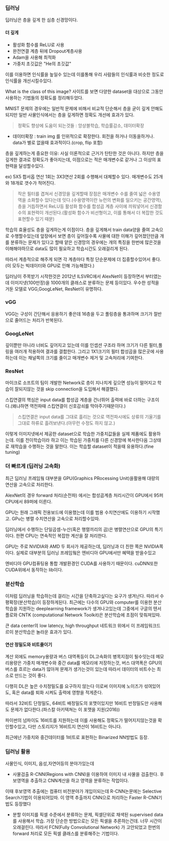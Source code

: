 ### 딥러닝

딥러닝은 층을 깊게 한 심층 신경망이다.

#### 더 깊게

- 활성화 함수를 ReLU로 사용
- 완전연결 계층 뒤에 Dropout계층사용
- Adam을 사용해 최적화
- 가중치 초깃값은 "He의 초깃값"

이를 이용하면 인식률을 높일수 있는데 이를통해 우리 사람들의 인식률과 비슷한 정도로 인식률을 개선시킬수있다.

What is the class of this image? 사이트를 보면 다양한 dataset을 대상으로 그동안 사용하는 기법들의 정확도를 정리해두었다.

MNIST 문제의 경우에는 일반적 문제에 비해서 비교적 단순해서 층을 굳이 깊게 안해도 되지만 일반 사물인식에서는 층을 깊게하면 정확도 개선에 효과가 있다.

> 정확도 향상에 도움이 되는것들 : 앙상블학습, 학습률감소, 데이터확장

- 데이터확장 : train img 를 인위적으로 확장한다. 회전을 하거나 이동을하거나. data가 별로 없을때 효과적이다.(crop, flip 포함)

층을 깊게하는게 중요한 이유:
사실 이론적으로 근거가 탄탄한 것은 아니다.
하지만 층을 깊게한 결과로 정확도가 좋아지는데, 이점으로는
적은 매개변수로 같거나 그 이상의 표현력을 달성할수있다.

ex) 5X5 합서옵 연산 1회는 3X3연산 2회를 수행해서 대체할수 있다.
매개변수도 25개와 18개로 갯수가 적어진다.

> 작은 필터를 겹쳐서 신경망을 깊게할때 장점은 매개변수 수를 줄여 넓은 수용영역을 소화할수 있다는데 잇다.(수용영역이란 뉴런의 변화를 일으키는 공간영역), 층을 거듭하면서 ReLU등 활성화 함수를 합성곱 계층 사이에 끼워넣어서 신경함수의 표현력이 개선된다.(활성화 함수가 비선형이고, 이를 통해서 더 복잡한 것도 표현할수 있기 때문)

학습의 효율성도 층을 깊게하는게 이점이다. 층을 깊게해서 train data양을 줄여
고속으로 수행할수있는데
앞장에서 보면 층이 깊어질수록 사물에 대한 이해가 깊어졌던만큼
개를 분류하는 문제가 있다고 할때 얕은 신경망의 경우에는 개의 특징을 한번에 많은것을 이해해야하므로 data도 많이 필요하고 학습시간도 오래걸리게 된다.

따라서 계층적으로 해주게 되면 각 계층마다 특정 단순문제에 더 집중할수있어서 좋다.(이 모두는 빅데이터와 GPU로 인해 가능해졌다.)

딥러닝이 주목받기 시작한것은 2012년 ILSVRC에서 AlexNet이 등장하면서 부터였는데
이미지넷(100만장)을 1000개의 클래스로 분류하는 문제 등이있다.
우수한 성적을 거둔 모델로 VGG,GoogLeNet, ResNet이 유명하다.

### vGG

VGG는 구성이 간단해서 응용하기 좋은데 16층을 두고 풀링층을 통과하며 크기가 절반으로 줄어드는 처리가 반복된다.

### GoogLeNet

깊이뿐만 아니라 너비도 깊어지고 있는데 이를 인셉션 구조라 하며
크기가 다른 필터,풀링을 여러개 적용하여 결과를 결합한다.
그리고 1X1크기의 필터 합성곱을 많은곳에 사용하는데 이는 채널쪽의 크기를 줄이고 매개변수 제거 및 고속처리에 기여한다.

### ResNet

마이크로 소프트의 팀이 개발한 Network로
층이 지나치게 깊으면 성능이 떨어지고 학습이 잘되지않는 것을
skip connection을 도입해서 해결했다.

스킵연결의 핵심은 input data를 합성곱 계층을 건너뛰어 출력에 바로 더하는 구조이다.(왜냐하면 역전파때 스킵연결이 신호감쇠를 막아주기때문이다.)

> 스킵연결은 input data를 그대로 흘리는 것으로 역전파시에도 상류의 기울기를 그대로 하류로 흘려보낸다.(아무런 수정도 하지 않고.)

이렇게 이미지넷에서 제공한 dataset으로 학습한 가중치값들을 실제 제품에도 활용하는데. 이를 전이학습이라 하고 이는 학습된 가중치를 다른 신경망에 복사한다음 그상태로 재학습을 수행하는 것을 말한다.
이는 학습할 dataset이 적을때 유용하다.(fine tuning)

### 더 빠르게 (딥러닝 고속화)

최근 딥러닝 프레임웤 대부분을 GPU(Graphics PRocessing Unit)을활용해
대량의 연산을 고속으로 처리한다.

AlexNet의 경우 forward 처리(순전파) 에서는 합성곱계층 처리시간이 GPU에서 95퍼 CPU에서 89퍼에 이른다.

GPU는 원래 그래픽 전용보드에 이용했는데 이를 범용 수치연산에도 이용하기 시작했고. GPu는 병렬 수치연산을 고속으로 처리할수있따.

딥러닝에서 수행하는 단일곱셈-누산(혹은 행렬끼리의 곱)은 병렬연산으로 GPU의 특기이다.
한편 CPU는 연속적인 복잡한 계산을 잘 처리한다.

GPU는 주로 NVIDIA와 AMD 두 회사가 제공하는데, 딥러닝과 더 친한 쪽은 NVIDIA쪽이다.
실제로 대부분의 딥러닝 프레임웤은 엔비디아 GPU에서만 혜택을 받을수있고

엔비디아 GPU컴퓨팅용 통합 개발환경인 CUDA를 사용하기 때문이다.
cuDNN또한 CUDA위에서 동작하는 lib이다.

### 분산학습

이처럼 딥러닝을 학습하는데 걸리는 시간을 단축하고싶다는 요구가 생겨난다.
따라서 수평확장(분산학습)이 등장하게된다.
최근에는 다수의 GPU와 computer를 이용한 분산학습을 지원하는 deeplearning framework가 생겨나고있는데
그중에서 구글의 텐서플로와 CNTK (computational Network Toolkit)은 분산학습에 초점이 맞춰져있따.

큰 data center의 low latency, high throughput 네트워크 위에서 이 프레임워크드르이 분산학습은 놀라운 효과가 있다.

#### 연산 정밀도와 비트줄이기

계산 외에도 memory용량과 버스 대역폭등이 DL고속화의 병목지점이 될수잇는데
메모리용량은 가중치 매개변수와 중간 data를 메모리에 저장하는것,
버스 대역폭은 GPU의 버스를 흐르는 data가 많아져 문제가 생가는것이 있는데
따라서 데이터의 비트수는 최소로 만드는 것이 좋다.

다행히 DL은 높은 수치정밀도를 요구하지 않는다
이로써 이미지에 노이즈가 섞여있어도, 혹은 data를 퇴화 시켜도 출력에 영향을 적게준다.

따라서 32비트 단정밀도, 64비트 배정밀도의 포맷이있지만
16비트 반정밀도만 사용해도 문제가 없다한다.(파스칼 아키텍쳐는 이 포맷을 지원(2016))

파이썬의 넘파이도 16비트를 지원하는데 이를 사용해도 정확도가 떨어지지않는것을 확인할수있고, 다만 스토리지가 16비트지 연산이 16비트는 아니다.

최근에넌 가중치와 중간데이터를 1비트로 표현하는 Binarized NN방법도 등장.

### 딥러닝 활용

사물인식, 이미지, 음성,자연어등의 분야가있는데

- 사물검출
  R-CNN(Regions with CNN)을 이용하여 이미지 내 사물을 검출한다.
  후보영역을 추출하고 CNN계산을 하고 영역을 분류하는 작업이다.

이때 후보영역 추출에는 컴퓨터 비전분야가 개입이되는데
R-CNN논문에는 Selective Search기법이 이용되어있따.
이 영역 추출까지 CNN으로 처리하는 Faster R-CNN기법도 등장했다

- 분할
  이미지를 픽셀 수준에서 분류하는 문제, 픽셀단위로 채색된 supervised data를 사용해서 학습.
  가장 단순한 방법으로는 모든 픽셀을 추론하는건데.
  너무 시간이 오래걸린다. 따라서 FCN(Fully Convolutional Network) 가 고안되었고
  한번의 forward 처리로 모든 픽셀 클래스를 분류해주는 기법이다.

